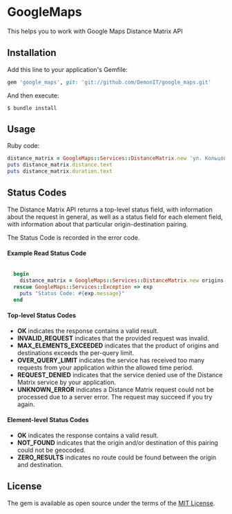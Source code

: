 # GoogleMaps

This helps you to work with
Google Maps Distance Matrix API


## Installation

Add this line to your application's Gemfile:

```ruby
gem 'google_maps', git: 'git://github.com/DemonIT/google_maps.git'
```

And then execute:

    $ bundle install

## Usage

Ruby code:

```ruby
distance_matrix = GoogleMaps::Services::DistanceMatrix.new 'ул. Кольцова, 48, Грозный', 'пр. Калинина, 9, Пятигорск', GOOGLE_API_KEY
puts distance_matrix.distance.text
puts distance_matrix.duration.text
```

## Status Codes

The Distance Matrix API returns a top-level status field, with information about the request in general, 
as well as a status field for each element field, with information about that particular origin-destination pairing.

The Status Code is recorded in the error code. 

#### Example Read Status Code

```ruby

  begin
    distance_matrix = GoogleMaps::Services::DistanceMatrix.new origins, destinations, google_api_key
  rescue GoogleMaps::Services::Exception => exp
    puts "Status Code: #{exp.message}"
  end
```

#### Top-level Status Codes

* **OK** indicates the response contains a valid result.
* **INVALID_REQUEST** indicates that the provided request was invalid.
* **MAX_ELEMENTS_EXCEEDED** indicates that the product of origins and destinations exceeds the per-query limit.
* **OVER_QUERY_LIMIT** indicates the service has received too many requests from your application within the allowed time period.
* **REQUEST_DENIED** indicates that the service denied use of the Distance Matrix service by your application.
* **UNKNOWN_ERROR** indicates a Distance Matrix request could not be processed due to a server error. The request may succeed if you try again.

#### Element-level Status Codes

* **OK** indicates the response contains a valid result.
* **NOT_FOUND** indicates that the origin and/or destination of this pairing could not be geocoded.
* **ZERO_RESULTS** indicates no route could be found between the origin and destination.

## License

The gem is available as open source under the terms of the [MIT License](http://opensource.org/licenses/MIT).

